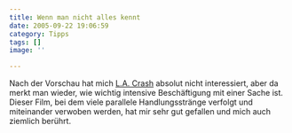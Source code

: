 ```yaml
---
title: Wenn man nicht alles kennt
date: 2005-09-22 19:06:59
category: Tipps
tags: []
image: ''

---
```


Nach der Vorschau hat mich [L.A. Crash](http://www.rtl.de/film/specials/crash_derfilm/) absolut nicht interessiert, aber da merkt man wieder, wie wichtig intensive Beschäftigung mit einer Sache ist. Dieser Film, bei dem viele parallele Handlungsstränge verfolgt und miteinander verwoben werden, hat mir sehr gut gefallen und mich auch ziemlich berührt.
